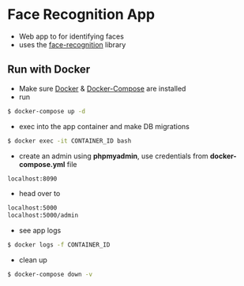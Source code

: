 # Face Recognition App
- Web app to for identifying faces
- uses the [face-recognition](https://github.com/ageitgey/face_recognition#face-recognition) library



## Run with Docker
- Make sure [Docker](https://docs.docker.com/install/ "Docker") & [Docker-Compose](https://docs.docker.com/compose/install/ "Docker-Compose") are installed
- run
```bash
$ docker-compose up -d
```
- exec into the app container and make DB migrations
```bash
$ docker exec -it CONTAINER_ID bash
```
- create an admin using **phpmyadmin**, use credentials from **docker-compose.yml** file
```bash
localhost:8090
```
- head over to 
```bash
localhost:5000
localhost:5000/admin
```
- see app logs
```bash
$ docker logs -f CONTAINER_ID
```
- clean up
```bash
$ docker-compose down -v
```
